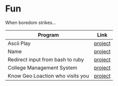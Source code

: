 # Fun

When boredom strikes...


Program | Link
-- | --
Ascii Play | [project](https://github.com/bhupendpatil/Fun/tree/master/ASCII%20Play)
Name | [project](https://github.com/bhupendpatil/Fun/tree/master/Name)
Redirect input from bash to ruby | [project](https://github.com/bhupendpatil/Fun/tree/master/Redirect%20input%20from%20bash%20to%20ruby)
College Management System | [project](https://github.com/bhupendpatil/Fun/tree/master/CollegeERP)
Know Geo Loaction who visits you | [project](https://github.com/bhupendpatil/Fun/tree/master/GeoLoaction)